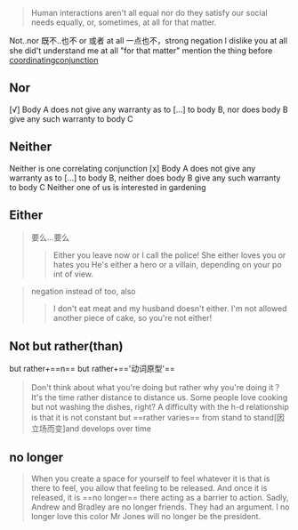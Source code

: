 >Human interactions aren't all equal nor do they satisfy our social needs equally,
 or, sometimes, at all for that matter.

Not..nor 既不..也不
or 或者
at all 一点也不，strong negation
l dislike you at all
she did't understand me at all
"for that matter" mention the thing before
[coordinatingconjunction](http://www.chompchomp.com/terms/coordinatingconjunction.htm)
## Nor
[√] Body A does not give any warranty as to [...] to body B, nor does body B give any such warranty to body C
## Neither 
Neither is one correlating conjunction
[x] Body A does not give any warranty as to [...] to body B, neither does body B give any such warranty to body C
Neither one of us is interested in gardening
## Either
>要么...要么
>>Either you leave now or I call the police!
>>She either loves you or hates you
>>He's either a hero or a villain, depending on your po int of view.

> negation instead of too, also
>>I don't eat meat and my husband doesn't either.
>>I'm not allowed another piece of cake, so you're not either!
## Not but rather(than)
but rather+==n==
but  rather+=='动词原型'==
>Don't think about what you're doing but rather why you're doing it？
>It's the time rather distance to distance us.
>Some people love cooking but not washing the dishes, right? 
>A difficulty with the h-d relationship is that it is not constant but ==rather varies== from stand to stand[因立场而变]and develops over time 

## no longer
>When you create a space for yourself to feel whatever it is that is there to feel, you allow that feeling to be released. And once it is released, it is ==no longer== there acting as a barrier to action.
>Sadly, Andrew and Bradley are no longer friends. They had an argument.
>l no longer love this color
>Mr Jones will no longer be the president.